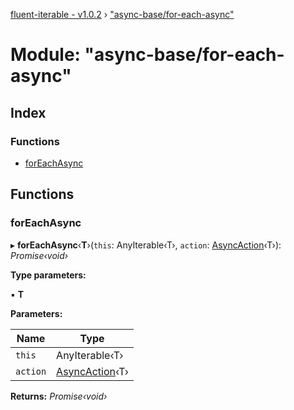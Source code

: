 [fluent-iterable - v1.0.2](../README.md) › ["async-base/for-each-async"](_async_base_for_each_async_.md)

# Module: "async-base/for-each-async"

## Index

### Functions

* [forEachAsync](_async_base_for_each_async_.md#foreachasync)

## Functions

###  forEachAsync

▸ **forEachAsync**‹**T**›(`this`: AnyIterable‹T›, `action`: [AsyncAction](../interfaces/_types_.asyncaction.md)‹T›): *Promise‹void›*

**Type parameters:**

▪ **T**

**Parameters:**

Name | Type |
------ | ------ |
`this` | AnyIterable‹T› |
`action` | [AsyncAction](../interfaces/_types_.asyncaction.md)‹T› |

**Returns:** *Promise‹void›*
